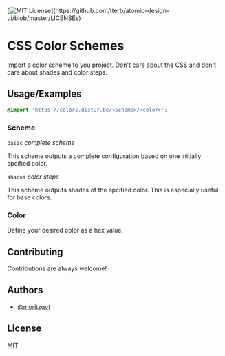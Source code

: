 [![MIT License](https://img.shields.io/apm/l/atomic-design-ui.svg?)](https://github.com/tterb/atomic-design-ui/blob/master/LICENSEs)

# CSS Color Schemes

Import a color scheme to you project. Don't care about the CSS and don't care about shades and color steps.

## Usage/Examples

```css
@import 'https://colors.distur.be/<scheme>/<color>';
```

### Scheme

`basic` *complete scheme*

This scheme outputs a complete configuration based on one initially spcified color.

`shades` *color steps*

This scheme outputs shades of the spcified color. This is especially useful for base colors.


### Color

Define your desired color as a hex value.
## Contributing

Contributions are always welcome!


## Authors

- [@moritzgvt](https://www.github.com/moritzgvt)


## License

[MIT](https://choosealicense.com/licenses/mit/)

